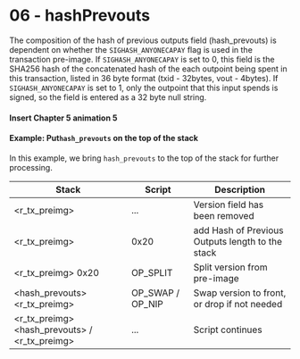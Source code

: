 # 06 - hashPrevouts

The composition of the hash of previous outputs field (hash\_prevouts) is dependent on whether the `SIGHASH_ANYONECAPAY` flag is used in the transaction pre-image. If `SIGHASH_ANYONECAPAY` is set to 0, this field is the SHA256 hash of the concatenated hash of the each outpoint being spent in this transaction, listed in 36 byte format (txid - 32bytes, vout - 4bytes). If `SIGHASH_ANYONECAPAY` is set to 1, only the outpoint that this input spends is signed, so the field is entered as a 32 byte null string.

#### Insert Chapter 5 animation 5

#### Example: Put`hash_prevouts` on the top of the stack

In this example, we bring `hash_prevouts` to the top of the stack for further processing.

| Stack                                                  | Script             | Description                                      |
| ------------------------------------------------------ | ------------------ | ------------------------------------------------ |
| \<r\_tx\_preimg>                                       | ...                | Version field has been removed                   |
| \<r\_tx\_preimg>                                       | 0x20               | add Hash of Previous Outputs length to the stack |
| \<r\_tx\_preimg> 0x20                                  | OP\_SPLIT          | Split version from pre-image                     |
| \<hash\_prevouts> \<r\_tx\_preimg>                     | OP\_SWAP / OP\_NIP | Swap version to front, or drop if not needed     |
| \<r\_tx\_preimg> \<hash\_prevouts> / \<r\_tx\_preimg>  | ...                | Script continues                                 |
